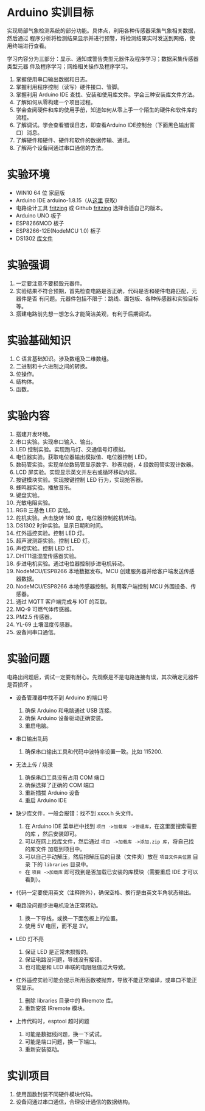 # Arduino 实训目标

实现局部气象检测系统的部分功能。具体点，利用各种传感器采集气象相关数据，然后通过
程序分析将检测结果显示并进行预警，将检测结果实时发送到网络，使用终端进行查看。

学习内容分为三部分：显示、通知或警告类型元器件及程序学习；数据采集传感器类型元器
件及程序学习；网络相关操作及程序学习。

1. 掌握使用串口输出数据和日志。
2. 掌握利用程序控制（读写）硬件接口、管脚。
3. 掌握利用 Arduino IDE 查找、安装和使用库文件。学会三种安装库文件方法。
4. 了解如何从零构建一个项目过程。
5. 学会查阅硬件和库的使用手册，知道如何从零上手一个陌生的硬件和软件库的流程。
6. 了解调试。学会查看错误日志，即查看Arduino IDE控制台（下面黑色输出窗口）消息。
7. 了解硬件和硬件、硬件和软件的数据传输、通讯。
8. 了解两个设备间通过串口通信的方法。

# 实验环境

- WIN10 64 位 家庭版
- Arduino IDE arduino-1.8.15（从[这里](https://www.arduino.cc/en/software) 获取）
- 电路设计工具 [fritzing](https://fritzing.org/download) 或 Github [fritzing](https://github.com/fritzing/fritzing-app/releases) 选择合适自己的版本。
- Arduino UNO 板子
- ESP8266MOD 板子
- ESP8266-12E(NodeMCU 1.0) 板子
- DS1302 [库文件](http://osoyoo.com/2016/07/26/ds1302_clock_module/)

# 实验强调

1. 一定要注意不要损毁元器件。
2. 实验结果不符合预期，首先检查电路是否正确，代码是否和硬件电路匹配，元器件是否
   有问题。元器件包括不限于：跳线、面包板、各种传感器和实验目标等。
3. 搭建电路前先想一想怎么才能简洁美观，有利于后期调试。

# 实验基础知识

1. C 语言基础知识。涉及数组及二维数组。
2. 二进制和十六进制之间的转换。
3. 位操作。
4. 结构体。
5. 函数。

# 实验内容

1. 搭建开发环境。
2. 串口实验。实现串口输入、输出。
3. LED 控制实验。实现跑马灯、交通信号灯模拟。
4. 电位器实验。获取电位器输出模拟值、电位器控制 LED。
5. 数码管实验。实现单位数码管显示数字、秒表功能，4 段数码管实现计数器。
6. LCD 屏实验。实现显示英文并左右或循环移动内容。
7. 按键模块实验。实现按键控制 LED 行为，实现抢答器。
8. 蜂鸣器实验。播放音乐。
9. 键盘实验。
10. 光敏电阻实验。
11. RGB 三基色 LED 实验。
12. 舵机实验。点击旋转 180 度，电位器控制舵机转动。
13. DS1302 时钟实验。显示日期和时间。
14. 红外遥控实验。控制 LED 灯。
15. 超声波测距实验。控制 LED 灯。
16. 声控实验。控制 LED 灯。
17. DHT11温湿度传感器实验。
18. 步进电机实验。通过电位器控制步进电机转动。
19. NodeMCU/ESP8266 本地数据发布。MCU 创建服务器并给客户端发送传感器数据。
20. NodeMCU/ESP8266 本地传感器控制。利用客户端控制 MCU 外围设备、传感器。
21. 通过 MQTT 客户端完成与 IOT 的互联。
22. MQ-9 可燃气体传感器。
23. PM2.5 传感器。
24. YL-69 土壤湿度传感器。
25. 设备间串口通信。

# 实验问题

电路出问题后，调试一定要有耐心。先观察是不是电路连接有误，其次确定元器件是否损坏
。

- 设备管理器中找不到 Arduino 的端口号
  1. 确保 Arduino 和电脑通过 USB 连接。
  2. 确保 Arduino 设备驱动正确安装。
  3. 重启电脑。

- 串口输出乱码
  1. 确保串口输出工具和代码中波特率设置一致。比如 115200.

- 无法上传 / 烧录
  1. 确保串口工具没有占用 COM 端口
  2. 确保选择了正确的 COM 端口
  3. 重新插拔 Arduino 设备
  4. 重启 Arduino IDE

- 缺少库文件，一般会报错：找不到 xxxx.h 头文件。
    1. 在 Arduino IDE 菜单栏中找到 `项目 ->加载库 ->管理库`，在这里面搜索需要的库
       ，然后安装即可。
    2. 可以在网上找库文件，然后通过 `项目 ->加载库 ->添加.zip 库`，将自己找的库文件
       加载到项目中。
    3. 可以自己手动解压，然后把解压后的目录（文件夹）放在 `项目文件夹位置` 目录
       下的 `libraries` 目录中。
    - 在 `项目 ->加载库` 即可找到是否加载已安装的库模块（需要重启 IDE 才可以看到）。

- 代码一定要使用英文（注释除外），确保空格、换行是由英文半角状态输出。

- 电路没问题步进电机没法正常转动。
    1. 换一下导线，或换一下面包板上的位置。
    2. 使用 5V 电压，而不是 3V。

- LED 灯不亮
    1. 保证 LED 是正常未损毁的。
    2. 保证电路没问题，导线没有接错。
    3. 也可能是和 LED 串联的电阻阻值过大导致。

- 红外遥控实验可能会提示所用函数被抛弃，导致不能正常编译，或串口不能正常显示。
    1. 删除 libraries 目录中的 IRremote 库。
    2. 重新安装 IRremote 模块。

- 上传代码时，esptool 超时问题
    1. 可能是数据线问题，换一下试试。
    2. 可能是端口问题，换一下端口。
    3. 重新安装驱动。

# 实训项目

1. 使用函数封装不同硬件模块代码。
2. 设备间通过串口通信，合理设计通信的数据结构。
